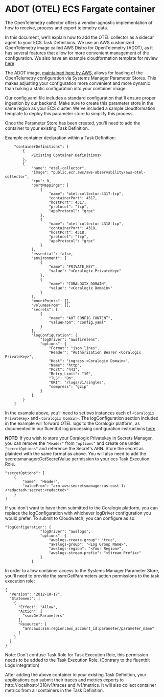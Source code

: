 # ADOT (OTEL) ECS Fargate container

The OpenTelemetry collector offers a vendor-agnostic implementation of how to receive, process and export telemetry data.

In this document, we'll explain how to add the OTEL collector as a sidecar agent to your ECS Task Definitions. We use an AWS customized OpenTelemetry image called AWS Distro for OpenTelemetry (ADOT), as it has several features that allow for more convenient management of the configuration. We also have an example cloudformation template for review [here](https://github.com/coralogix/cloudformation-coralogix-aws/tree/master/aws-integrations/ecs-fargate)

The ADOT image, [maintained here by AWS](https://github.com/aws-observability/aws-otel-collector), allows for loading of the OpenTelemetry configuration via Systems Manager Parameter Stores. This makes adjusting your configuration more convenient and more dynamic than baking a static configuration into your container image.

Our config.yaml file includes a standard configuration that'll ensure proper ingestion by our backend. Make sure to create this parameter store in the same region as your ECS cluster. We've included a sample cloudformation template to deploy this parameter store to simplify this process.

Once the Parameter Store has been created, you'll need to add the container to your existing Task Definition.

Example container declaration within a Task Definition:

```
    "containerDefinitions": [
        {
            <Existing Container Definitions>
        },
        {
            "name": "otel-collector",
            "image": "public.ecr.aws/aws-observability/aws-otel-collector",
            "cpu": 0,
            "portMappings": [
                {
                    "name": "otel-collector-4317-tcp",
                    "containerPort": 4317,
                    "hostPort": 4317,
                    "protocol": "tcp",
                    "appProtocol": "grpc"
                },
                {
                    "name": "otel-collector-4318-tcp",
                    "containerPort": 4318,
                    "hostPort": 4318,
                    "protocol": "tcp",
                    "appProtocol": "grpc"
                }
            ],
            "essential": false,
            "environment": [
                {
                    "name": "PRIVATE_KEY",
                    "value": "<Coralogix PrivateKey>"
                },
                {
                    "name": "CORALOGIX_DOMAIN",
                    "value": "<Coralogix Domain>"
                }
            ],
            "mountPoints": [],
            "volumesFrom": [],
            "secrets": [
                {
                    "name": "AOT_CONFIG_CONTENT",
                    "valueFrom": "config.yaml"
                }
            ],
            "logConfiguration": {
                "logDriver": "awsfirelens",
                "options": {
                    "Format": "json_lines",
                    "Header": "Authorization Bearer <Coralogix PrivateKey>",
                    "Host": "ingress.<Coralogix Domain>",
                    "Name": "http",
                    "Port": "443",
                    "Retry_Limit": "10",
                    "TLS": "On",
                    "URI": "/logs/v1/singles",
                    "compress": "gzip"
                }
            }
        }
    ]
```

In the example above, you'll need to set two instances each of `<Coralogix PrivateKey>` and `<Coralogix Domain>`. The logConfiguration section included in the example will forward OTEL logs to the Coralogix platform, as documented in our fluentbit log processing configuration instructions [here](../logs/fluent-bit/ecs-fargate/README.md).

**NOTE:** If you wish to store your Coralogix Privatekey in Secrets Manager, you can remove the `"Header"` from `"options"` and create one under `"secretOptions"` and reference the Secret's ARN. Store the secret as plaintext with the same format as above. You will also need to add the secretsmanager:GetSecretValue permission to your ecs Task Execution Role.

```
"secretOptions": [
    {
        "name": "Header",
        "valueFrom": "arn:aws:secretsmanager:us-east-1:<redacted>:secret:<redacted>"
    }
]
```

If you don't want to have them submitted to the Coralogix platform, you can replace the logConfiguration with whichever logDriver configuration you would prefer. To submit to Cloudwatch, you can configure as so:

```
"logConfiguration": {
                "logDriver": "awslogs",
                "options": {
                    "awslogs-create-group": "true",
                    "awslogs-group": "<Log Group Name>",
                    "awslogs-region": "<Your Region>",
                    "awslogs-stream-prefix": "<Stream Prefix>"
                }
            }
```

In order to allow container access to the Systems Manager Parameter Store, you'll need to provide the ssm:GetParameters action permissions to the task execution role:

```
{
  "Version": "2012-10-17",
  "Statement": [
    {
      "Effect": "Allow",
      "Action": [
        "ssm:GetParameters"
      ],
      "Resource": [
        "arn:aws:ssm:region:aws_account_id:parameter/parameter_name"
      ]
    }
  ]
}
```

Note: Don't confuse Task Role for Task Execution Role, this permission needs to be added to the Task Execution Role. (Contrary to the fluentbit Logs integration)

After adding the above container to your existing Task Definition, your applications can submit their traces and metrics exports to http://localhost:4318/v1/traces and /v1/metrics. It will also collect container metrics from all containers in the Task Definition.

